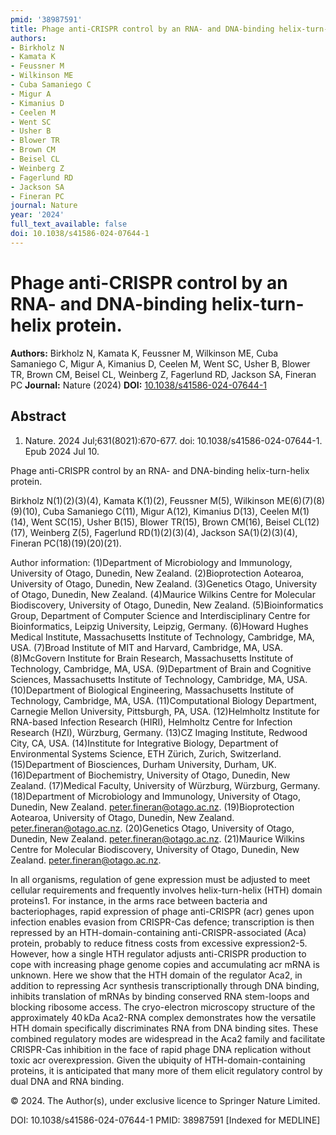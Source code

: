 ```yaml
---
pmid: '38987591'
title: Phage anti-CRISPR control by an RNA- and DNA-binding helix-turn-helix protein.
authors:
- Birkholz N
- Kamata K
- Feussner M
- Wilkinson ME
- Cuba Samaniego C
- Migur A
- Kimanius D
- Ceelen M
- Went SC
- Usher B
- Blower TR
- Brown CM
- Beisel CL
- Weinberg Z
- Fagerlund RD
- Jackson SA
- Fineran PC
journal: Nature
year: '2024'
full_text_available: false
doi: 10.1038/s41586-024-07644-1
---
```


# Phage anti-CRISPR control by an RNA- and DNA-binding helix-turn-helix protein.
**Authors:** Birkholz N, Kamata K, Feussner M, Wilkinson ME, Cuba Samaniego C, Migur A, Kimanius D, Ceelen M, Went SC, Usher B, Blower TR, Brown CM, Beisel CL, Weinberg Z, Fagerlund RD, Jackson SA, Fineran PC
**Journal:** Nature (2024)
**DOI:** [10.1038/s41586-024-07644-1](https://doi.org/10.1038/s41586-024-07644-1)

## Abstract

1. Nature. 2024 Jul;631(8021):670-677. doi: 10.1038/s41586-024-07644-1. Epub 2024
 Jul 10.

Phage anti-CRISPR control by an RNA- and DNA-binding helix-turn-helix protein.

Birkholz N(1)(2)(3)(4), Kamata K(1)(2), Feussner M(5), Wilkinson 
ME(6)(7)(8)(9)(10), Cuba Samaniego C(11), Migur A(12), Kimanius D(13), Ceelen 
M(1)(14), Went SC(15), Usher B(15), Blower TR(15), Brown CM(16), Beisel 
CL(12)(17), Weinberg Z(5), Fagerlund RD(1)(2)(3)(4), Jackson SA(1)(2)(3)(4), 
Fineran PC(18)(19)(20)(21).

Author information:
(1)Department of Microbiology and Immunology, University of Otago, Dunedin, New 
Zealand.
(2)Bioprotection Aotearoa, University of Otago, Dunedin, New Zealand.
(3)Genetics Otago, University of Otago, Dunedin, New Zealand.
(4)Maurice Wilkins Centre for Molecular Biodiscovery, University of Otago, 
Dunedin, New Zealand.
(5)Bioinformatics Group, Department of Computer Science and Interdisciplinary 
Centre for Bioinformatics, Leipzig University, Leipzig, Germany.
(6)Howard Hughes Medical Institute, Massachusetts Institute of Technology, 
Cambridge, MA, USA.
(7)Broad Institute of MIT and Harvard, Cambridge, MA, USA.
(8)McGovern Institute for Brain Research, Massachusetts Institute of Technology, 
Cambridge, MA, USA.
(9)Department of Brain and Cognitive Sciences, Massachusetts Institute of 
Technology, Cambridge, MA, USA.
(10)Department of Biological Engineering, Massachusetts Institute of Technology, 
Cambridge, MA, USA.
(11)Computational Biology Department, Carnegie Mellon University, Pittsburgh, 
PA, USA.
(12)Helmholtz Institute for RNA-based Infection Research (HIRI), Helmholtz 
Centre for Infection Research (HZI), Würzburg, Germany.
(13)CZ Imaging Institute, Redwood City, CA, USA.
(14)Institute for Integrative Biology, Department of Environmental Systems 
Science, ETH Zürich, Zurich, Switzerland.
(15)Department of Biosciences, Durham University, Durham, UK.
(16)Department of Biochemistry, University of Otago, Dunedin, New Zealand.
(17)Medical Faculty, University of Würzburg, Würzburg, Germany.
(18)Department of Microbiology and Immunology, University of Otago, Dunedin, New 
Zealand. peter.fineran@otago.ac.nz.
(19)Bioprotection Aotearoa, University of Otago, Dunedin, New Zealand. 
peter.fineran@otago.ac.nz.
(20)Genetics Otago, University of Otago, Dunedin, New Zealand. 
peter.fineran@otago.ac.nz.
(21)Maurice Wilkins Centre for Molecular Biodiscovery, University of Otago, 
Dunedin, New Zealand. peter.fineran@otago.ac.nz.

In all organisms, regulation of gene expression must be adjusted to meet 
cellular requirements and frequently involves helix-turn-helix (HTH) domain 
proteins1. For instance, in the arms race between bacteria and bacteriophages, 
rapid expression of phage anti-CRISPR (acr) genes upon infection enables evasion 
from CRISPR-Cas defence; transcription is then repressed by an 
HTH-domain-containing anti-CRISPR-associated (Aca) protein, probably to reduce 
fitness costs from excessive expression2-5. However, how a single HTH regulator 
adjusts anti-CRISPR production to cope with increasing phage genome copies and 
accumulating acr mRNA is unknown. Here we show that the HTH domain of the 
regulator Aca2, in addition to repressing Acr synthesis transcriptionally 
through DNA binding, inhibits translation of mRNAs by binding conserved RNA 
stem-loops and blocking ribosome access. The cryo-electron microscopy structure 
of the approximately 40 kDa Aca2-RNA complex demonstrates how the versatile HTH 
domain specifically discriminates RNA from DNA binding sites. These combined 
regulatory modes are widespread in the Aca2 family and facilitate CRISPR-Cas 
inhibition in the face of rapid phage DNA replication without toxic acr 
overexpression. Given the ubiquity of HTH-domain-containing proteins, it is 
anticipated that many more of them elicit regulatory control by dual DNA and RNA 
binding.

© 2024. The Author(s), under exclusive licence to Springer Nature Limited.

DOI: 10.1038/s41586-024-07644-1
PMID: 38987591 [Indexed for MEDLINE]
